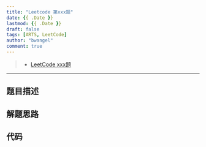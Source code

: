 ```yaml
---
title: "Leetcode 第xxx题"
date: {{ .Date }}
lastmod: {{ .Date }}
draft: false
tags: [ARTS, LeetCode]
author: "bwangel"
comment: true
---
```


> + [LeetCode xxx题](https://leetcode.com/problemset/all/)

<!--more-->
---

## 题目描述

## 解题思路

## 代码
